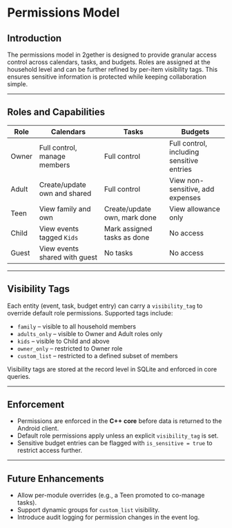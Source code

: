 # Permissions Model

## Introduction

The permissions model in 2gether is designed to provide granular access control across calendars, tasks, and budgets. Roles are assigned at the household level and can be further refined by per-item visibility tags. This ensures sensitive information is protected while keeping collaboration simple.

---

## Roles and Capabilities

| Role   | Calendars                          | Tasks                                | Budgets                                   |
|--------|------------------------------------|--------------------------------------|-------------------------------------------|
| Owner  | Full control, manage members       | Full control                         | Full control, including sensitive entries |
| Adult  | Create/update own and shared       | Full control                         | View non-sensitive, add expenses          |
| Teen   | View family and own                | Create/update own, mark done         | View allowance only                       |
| Child  | View events tagged `Kids`          | Mark assigned tasks as done          | No access                                 |
| Guest  | View events shared with guest      | No tasks                             | No access                                 |

---

## Visibility Tags

Each entity (event, task, budget entry) can carry a `visibility_tag` to override default role permissions. Supported tags include:

- `family` – visible to all household members
- `adults_only` – visible to Owner and Adult roles only
- `kids` – visible to Child and above
- `owner_only` – restricted to Owner role
- `custom_list` – restricted to a defined subset of members

Visibility tags are stored at the record level in SQLite and enforced in core queries.

---

## Enforcement

- Permissions are enforced in the **C++ core** before data is returned to the Android client.
- Default role permissions apply unless an explicit `visibility_tag` is set.
- Sensitive budget entries can be flagged with `is_sensitive = true` to restrict access further.

---

## Future Enhancements

- Allow per-module overrides (e.g., a Teen promoted to co-manage tasks).
- Support dynamic groups for `custom_list` visibility.
- Introduce audit logging for permission changes in the event log.
